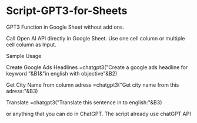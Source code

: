 # Script-GPT3-for-Sheets
GPT3 Function in Google Sheet without add ons. 


Call Open AI API directly in Google Sheet. Use one cell column or multiple cell column as Input.


Sample Usage

Create Google Ads Headlines
=chatgpt3("Create a google ads headline for keyword "&B1&"in english with objective"&B2)

Get City Name from column adress
=chatgpt3("Get city name from this adress:"&B3)

Translate
=chatgpt3("Translate this sentence in to english:"&B3)


or anything that you can do in ChatGPT. The script already use chatGPT API


